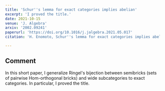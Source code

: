 ```yaml
---
title: 'Schur''s lemma for exact categories implies abelian'
excerpt: 'I proved the title.'
date: 2021-10-15
venue: 'J. Algebra'
arxiv: '2002.09241'
paperurl: 'https://doi.org/10.1016/j.jalgebra.2021.05.017'
citation: 'H. Enomoto, Schur''s lemma for exact categories implies abelian, J. Algebra 584 (2021), 260--269.'

---
```


## Comment
In this short paper, I generalize Ringel's bijection between semibricks (sets of pairwise Hom-orthogonal bricks) and wide subcategories to exact categories. In particular, I proved the title.
